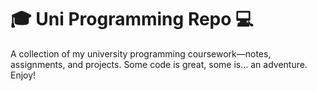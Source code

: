 # 🎓 Uni Programming Repo 💻

A collection of my university programming coursework—notes, assignments, and projects. Some code is great, some is… an adventure. Enjoy!
